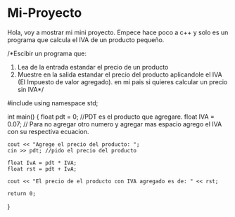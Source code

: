 # Mi-Proyecto
Hola, voy a mostrar mi mini proyecto. Empece hace poco a c++ y solo es un programa que calcula el IVA de un producto pequeño.


/*Escibir un programa que:
1. Lea de la entrada estandar el precio de un producto
2. Muestre en la salida estandar el precio del producto aplicandole el IVA (El Impuesto de valor agregado).
en mi pais si quieres calcular un precio sin IVA*/

#include <iostream>
using namespace std;

int main()
{
    float pdt = 0;    //PDT es el producto que agregare.
    float IVA = 0.07; // Para no agregar otro numero y agregar mas espacio agrego el IVA con su respectiva ecuacion.

    cout << "Agrege el precio del producto: ";
    cin >> pdt; //pido el precio del producto

    float IvA = pdt * IVA;
    float rst = pdt + IvA;

    cout << "El precio de el producto con IVA agregado es de: " << rst;

    return 0;
}
